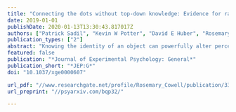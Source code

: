 ```yaml
---
title: "Connecting the dots without top-down knowledge: Evidence for rapidly-learned low-level associations that are independent of object identity."
date: 2019-01-01
publishDate: 2020-01-13T13:30:43.817017Z
authors: ["Patrick Sadil", "Kevin W Potter", "David E Huber", "Rosemary A Cowell"]
publication_types: ["2"]
abstract: "Knowing the identity of an object can powerfully alter perception. Visual demonstrations of this—such as Gregory’s (1970) hidden Dalmatian—affirm the existence of both top-down and bottom-up processing. We consider a third processing pathway: lateral connections between the parts of an object. Lateral associations are assumed by theories of object processing and hierarchical theories of memory, but little evidence attests to them. If they exist, their effects should be observable even in the absence of object identity knowledge. We employed Continuous Flash Suppression (CFS) while participants studied object images, such that visual details were learned without explicit object identification. At test, lateral associations were probed using a part-to-part matching task. We also tested whether part-whole links were facilitated by prior study using a part-naming task, and included another study condition (Word), in which participants saw only an object’s written name. The key question was whether CFS study (which provided visual information without identity) would better support part-to-part matching (via lateral associations) whereas Word study (which provided identity without the correct visual form) would better support part-naming (via top-down processing). The predicted dissociation was found and confirmed by state-trace analyses. Thus, lateral part-to-part associations were learned and retrieved independently of object identity representations. This establishes novel links between perception and memory, demonstrating that (a) lateral associations at lower levels of the object identification hierarchy exist and contribute to object processing and (b) these associations are learned via rapid, episodic-like mechanisms previously observed for the high-level, arbitrary relations comprising episodic memories. "
featured: false
publication: "*Journal of Experimental Psychology: General*"
publication_short: "*JEP:G*"
doi: "10.1037/xge0000607"

url_pdf: "//www.researchgate.net/profile/Rosemary_Cowell/publication/332997442_Connecting_the_Dots_Without_Top-Down_Knowledge_Evidence_for_Rapidly-Learned_Low-Level_Associations_That_Are_Independent_of_Object_Identity/links/5d0ae37b299bf1f539d17a99/Connecting-the-Dots-Without-Top-Down-Knowledge-Evidence-for-Rapidly-Learned-Low-Level-Associations-That-Are-Independent-of-Object-Identity.pdf"
url_preprint: "//psyarxiv.com/bqp32/"

---
```


